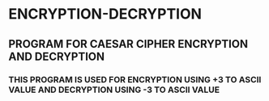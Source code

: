 # ENCRYPTION-DECRYPTION
## PROGRAM FOR CAESAR CIPHER ENCRYPTION AND DECRYPTION
### THIS PROGRAM IS USED FOR ENCRYPTION USING +3 TO ASCII VALUE AND DECRYPTION USING -3 TO ASCII VALUE
